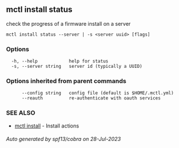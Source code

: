 ## mctl install status

check the progress of a firmware install on a server

```
mctl install status --server | -s <server uuid> [flags]
```

### Options

```
  -h, --help            help for status
  -s, --server string   server id (typically a UUID)
```

### Options inherited from parent commands

```
      --config string   config file (default is $HOME/.mctl.yml)
      --reauth          re-authenticate with oauth services
```

### SEE ALSO

* [mctl install](mctl_install.md)	 - Install actions

###### Auto generated by spf13/cobra on 28-Jul-2023
